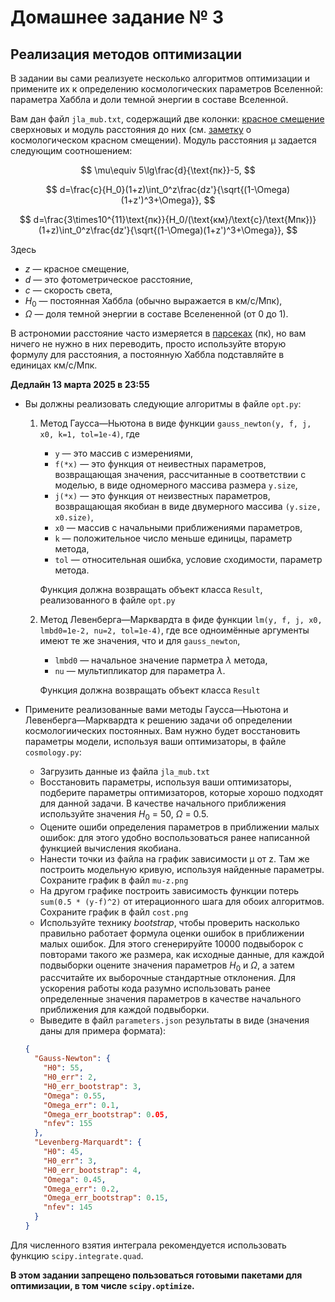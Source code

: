 # Домашнее задание № 3
## Реализация методов оптимизации

В задании вы сами реализуете несколько алгоритмов оптимизации и примените их к определению космологических параметров Вселенной: параметра Хаббла и доли темной энергии в составе Вселенной.

Вам дан файл `jla_mub.txt`, содержащий две колонки: [красное смещение](http://www.astronet.ru/db/msg/1162269) сверхновых и модуль расстояния до них (см. [заметку](http://www.astronet.ru/db/msg/1162269) о космологическом красном смещении).
Модуль расстояния μ задается следующим соотношением:

$$
\mu\equiv 5\lg\frac{d}{\text{пк}}-5,
$$

$$
d=\frac{c}{H_0}(1+z)\int_0^z\frac{dz'}{\sqrt{(1-\Omega)(1+z')^3+\Omega}},
$$

$$
d=\frac{3\times10^{11}\text{пк}}{H_0/(\text{км}/\text{с}/\text{Мпк})}(1+z)\int_0^z\frac{dz'}{\sqrt{(1-\Omega)(1+z')^3+\Omega}},
$$

Здесь
  - $z$ — красное смещение,
  - $d$ — это фотометрическое расстояние,
  - $c$ — скорость света,
  - $H_0$ — постоянная Хаббла (обычно выражается в км/с/Мпк),
  - $\Omega$ — доля темной энергии в составе Вселененной (от 0 до 1).

В астрономии расстояние часто измеряется в [парсеках](http://www.astronet.ru/db/msg/1162328) (пк), но вам ничего не нужно в них переводить, просто используйте вторую формулу для расстояния, а постоянную Хаббла подставляйте в единицах км/с/Мпк.

**Дедлайн 13 марта 2025 в 23:55**

- Вы должны реализовать следующие алгоритмы в файле `opt.py`:

  1. Метод Гаусса—Ньютона в виде функции `gauss_newton(y, f, j, x0, k=1, tol=1e-4)`, где
     - `y` — это массив с измерениями,
     - `f(*x)` — это функция от неивестных параметров, возвращающая значения, рассчитанные в соответствии с моделью, в виде одномерного массива размера `y.size`,
     - `j(*x)` — это функция от неизвестных параметров, возвращающая якобиан в виде двумерного массива `(y.size, x0.size)`,
     - `x0` — массив с начальными приближениями параметров,
     - `k` — положительное число меньше единицы, параметр метода,
     - `tol` — относительная ошибка, условие сходимости, параметр метода.

     Функция должна возвращать объект класса `Result`, реализованного в файле `opt.py`
  2. Метод Левенберга—Марквардта в фиде функции `lm(y, f, j, x0, lmbd0=1e-2, nu=2, tol=1e-4)`, где все одноимённые аргументы имеют те же значения, что и для `gauss_newton`,
     - `lmbd0` — начальное значение парметра $\lambda$ метода,
     - `nu` — мультипликатор для параметра $\lambda$.

     Функция должна возвращать объект класса `Result`

- Примените реализованные вами методы Гаусса—Ньютона и Левенберга—Марквардта к решению задачи об определении космологиических постоянных.
  Вам нужно будет восстановить параметры модели, используя ваши оптимизаторы, в файле `cosmology.py`:
  - Загрузить данные из файла `jla_mub.txt`
  - Восстановить параметры, используя ваши оптимизаторы, подберите параметры оптимизаторов, которые хорошо подходят для данной задачи.
    В качестве начального приближения используйте значения $H_0$ = 50, $\Omega$ = 0.5.
  - Оцените ошиби определения параметров в приближении малых ошибок: для этого удобно воспользоваться ранее написанной функцией вычисления якобиана.
  - Нанести точки из файла на график зависимости μ от z. Там же построить модельную кривую, используя найденные параметры. Сохраните график в файл `mu-z.png`
  - На другом графике построить зависимость функции потерь `sum(0.5 * (y-f)^2)` от итерационного шага для обоих алгоритмов. Сохраните график в файл `cost.png`
  - Используйте технику *bootstrap*, чтобы проверить насколько правильно работает формула оценки ошибок в приближении малых ошибок. Для этого сгенерируйте 10000 подвыборок с повторами такого же размера, как исходные данные, для каждой подвыборки оцените значения параметров $H_0$ и $\Omega$, а затем рассчитайте их выборочные стандартные отклонения. Для ускорения работы кода разумно использовать ранее определенные значения параметров в качестве начального приближения для каждой подвыборки.
  - Выведите в файл `parameters.json` результаты в виде (значения даны для примера формата):

  ```json
  {
    "Gauss-Newton": {
      "H0": 55,
      "H0_err": 2,
      "H0_err_bootstrap": 3,
      "Omega": 0.55,
      "Omega_err": 0.1,
      "Omega_err_bootstrap": 0.05,
      "nfev": 155
    },
    "Levenberg-Marquardt": {
      "H0": 45,
      "H0_err": 3,
      "H0_err_bootstrap": 4,
      "Omega": 0.45,
      "Omega_err": 0.2,
      "Omega_err_bootstrap": 0.15,
      "nfev": 145
    }
  }
  ```

Для численного взятия интеграла рекомендуется использовать функцию `scipy.integrate.quad`. 

**В этом задании запрещено пользоваться готовыми пакетами для оптимизации, в том числе `scipy.optimize`.**
